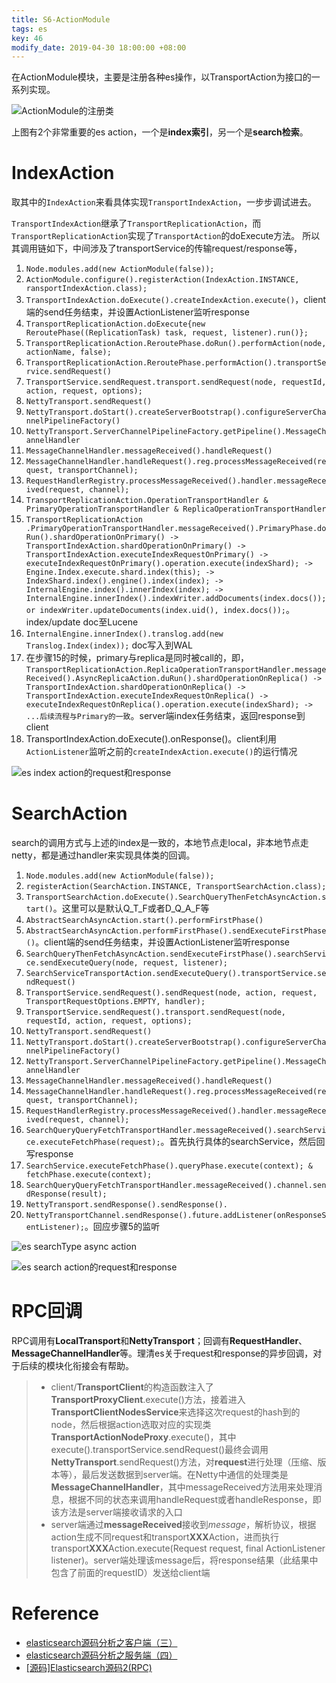 ```yaml
---
title: S6-ActionModule
tags: es
key: 46
modify_date: 2019-04-30 18:00:00 +08:00
---
```


在ActionModule模块，主要是注册各种es操作，以TransportAction为接口的一系列实现。

![ActionModule的注册类](https://upload-images.jianshu.io/upload_images/2189341-b1919d6a1460a96f.png)

上图有2个非常重要的es action，一个是**index索引**，另一个是**search检索**。

# IndexAction
取其中的`IndexAction`来看具体实现`TransportIndexAction`，一步步调试进去。

`TransportIndexAction`继承了`TransportReplicationAction`，而`TransportReplicationAction`实现了`TransportAction`的doExecute方法。
所以其调用链如下，中间涉及了transportService的传输request/response等，

1. `Node.modules.add(new ActionModule(false));`
2. `ActionModule.configure().registerAction(IndexAction.INSTANCE, ransportIndexAction.class);`
3. `TransportIndexAction.doExecute().createIndexAction.execute()`，client端的send任务结束，并设置ActionListener监听response
4. `TransportReplicationAction.doExecute{new ReroutePhase((ReplicationTask) task, request, listener).run()};`
5. `TransportReplicationAction.ReroutePhase.doRun().performAction(node, actionName, false);`
6. `TransportReplicationAction.ReroutePhase.performAction().transportService.sendRequest()`
7. `TransportService.sendRequest.transport.sendRequest(node, requestId, action, request, options);`
8. `NettyTransport.sendRequest()`
9. `NettyTransport.doStart().createServerBootstrap().configureServerChannelPipelineFactory()`
10. `NettyTransport.ServerChannelPipelineFactory.getPipeline().MessageChannelHandler`
11. `MessageChannelHandler.messageReceived().handleRequest()`
12. `MessageChannelHandler.handleRequest().reg.processMessageReceived(request, transportChannel);`
13. `RequestHandlerRegistry.processMessageReceived().handler.messageReceived(request, channel);`
14. `TransportReplicationAction.OperationTransportHandler & PrimaryOperationTransportHandler & ReplicaOperationTransportHandler`
15. `TransportReplicationAction .PrimaryOperationTransportHandler.messageReceived().PrimaryPhase.doRun().shardOperationOnPrimary() -> TransportIndexAction.shardOperationOnPrimary() -> TransportIndexAction.executeIndexRequestOnPrimary() -> executeIndexRequestOnPrimary().operation.execute(indexShard); -> Engine.Index.execute.shard.index(this); -> IndexShard.index().engine().index(index); -> InternalEngine.index().innerIndex(index); -> InternalEngine.innerIndex().indexWriter.addDocuments(index.docs()); or indexWriter.updateDocuments(index.uid(), index.docs());`。index/update doc至Lucene
16. `InternalEngine.innerIndex().translog.add(new Translog.Index(index));` doc写入到WAL
17. 在步骤15的时候，primary与replica是同时被call的，即，`TransportReplicationAction.ReplicaOperationTransportHandler.messageReceived().AsyncReplicaAction.duRun().shardOperationOnReplica() -> TransportIndexAction.shardOperationOnReplica() -> TransportIndexAction.executeIndexRequestOnReplica() -> executeIndexRequestOnReplica().operation.execute(indexShard); -> ...后续流程与Primary的一致`。server端index任务结束，返回response到client
18. TransportIndexAction.doExecute().onResponse()。client利用`ActionListener`监听之前的`createIndexAction.execute()`的运行情况

![es index action的request和response](https://upload-images.jianshu.io/upload_images/2189341-86bc331110510de0.png)

# SearchAction
search的调用方式与上述的index是一致的，本地节点走local，非本地节点走netty，都是通过handler来实现具体类的回调。
1. `Node.modules.add(new ActionModule(false));`
2. `registerAction(SearchAction.INSTANCE, TransportSearchAction.class);`
3. `TransportSearchAction.doExecute().SearchQueryThenFetchAsyncAction.start()`。这里可以是默认Q_T_F或者D_Q_A_F等
4. `AbstractSearchAsyncAction.start().performFirstPhase()`
5. `AbstractSearchAsyncAction.performFirstPhase().sendExecuteFirstPhase()`。client端的send任务结束，并设置ActionListener监听response
6. `SearchQueryThenFetchAsyncAction.sendExecuteFirstPhase().searchService.sendExecuteQuery(node, request, listener);`
7. `SearchServiceTransportAction.sendExecuteQuery().transportService.sendRequest()`
8. `TransportService.sendRequest().sendRequest(node, action, request, TransportRequestOptions.EMPTY, handler);`
9. `TransportService.sendRequest().transport.sendRequest(node, requestId, action, request, options);`
10. `NettyTransport.sendRequest()`
11. `NettyTransport.doStart().createServerBootstrap().configureServerChannelPipelineFactory()`
12. `NettyTransport.ServerChannelPipelineFactory.getPipeline().MessageChannelHandler`
13. `MessageChannelHandler.messageReceived().handleRequest()`
14. `MessageChannelHandler.handleRequest().reg.processMessageReceived(request, transportChannel);`
15. `RequestHandlerRegistry.processMessageReceived().handler.messageReceived(request, channel);`
16. `SearchQueryQueryFetchTransportHandler.messageReceived().searchService.executeFetchPhase(request);`。首先执行具体的searchService，然后回写response
17. `SearchService.executeFetchPhase().queryPhase.execute(context); & fetchPhase.execute(context);`
18. `SearchQueryQueryFetchTransportHandler.messageReceived().channel.sendResponse(result);`
19. `NettyTransport.sendResponse().sendResponse().`
20. `NettyTransportChannel.sendResponse().future.addListener(onResponseSentListener);`。回应步骤5的监听

![es searchType async action](https://upload-images.jianshu.io/upload_images/2189341-5e51f5d2c7fd0b32.png)

![es search action的request和response](https://upload-images.jianshu.io/upload_images/2189341-702e49b940dd11b5.png)

# RPC回调
RPC调用有**LocalTransport**和**NettyTransport**；回调有**RequestHandler**、**MessageChannelHandler**等。理清es关于request和response的异步回调，对于后续的模块化衔接会有帮助。

> - client/**TransportClient**的构造函数注入了**TransportProxyClient**.execute()方法，接着进入**TransportClientNodesService**来选择这次request的hash到的node，然后根据action选取对应的实现类**TransportActionNodeProxy**.execute()，其中execute().transportService.sendRequest()最终会调用**NettyTransport**.sendRequest()方法，对**request**进行处理（压缩、版本等），最后发送数据到server端。在Netty中通信的处理类是**MessageChannelHandler**，其中messageReceived方法用来处理消息，根据不同的状态来调用handleRequest或者handleResponse，即该方法是server端接收请求的入口
> - server端通过**messageReceived**接收到*message*，解析协议，根据action生成不同request和transport**XXX**Action，进而执行transport**XXX**Action.execute(Request request, final ActionListener<Response> listener)。server端处理该message后，将response结果（此结果中包含了前面的requestID）发送给client端

# Reference
- [elasticsearch源码分析之客户端（三）](https://blog.csdn.net/thomas0yang/article/details/52189215)
- [elasticsearch源码分析之服务端（四）](https://blog.csdn.net/thomas0yang/article/details/52253165)
- [[源码]Elasticsearch源码2(RPC)](https://psiitoy.github.io/2017/08/10/[%E6%BA%90%E7%A0%81]Elasticsearch%E6%BA%90%E7%A0%812(RPC)/)
